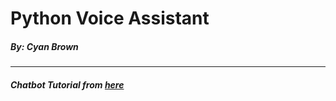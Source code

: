 # Python Voice Assistant
##### By: Cyan Brown
***
##### Chatbot Tutorial from [here](https://towardsdatascience.com/how-to-create-a-chatbot-with-python-deep-learning-in-less-than-an-hour-56a063bdfc44)